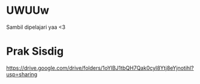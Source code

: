 # UWUUw
Sambil dipelajari yaa
<3




# Prak Sisdig
https://drive.google.com/drive/folders/1oYlBJ1tbQH7Qak0cyI8Ytj8eYjnotihl?usp=sharing
